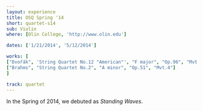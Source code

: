 ```yaml
---
layout: experience
title: OSQ Spring '14
short: quartet-s14
sub: Violin
where: [Olin College, 'http://www.olin.edu']

dates: ['1/21/2014', '5/12/2014']

works: [
["Dvořák", 'String Quartet No.12 "American"', "F major", "Op.96", "Mvt.I"],
["Brahms", "String Quartet No.2", "A minor", "Op.51", "Mvt.4"]
]

track: quartet
---
```


In the Spring of 2014, we debuted as *Standing Waves*.